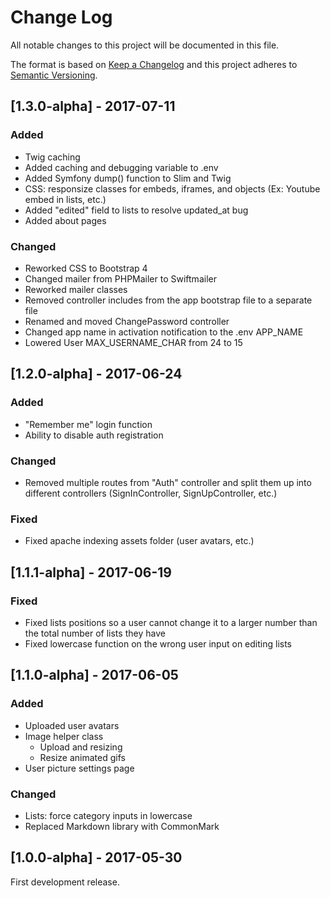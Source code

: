 # Change Log
All notable changes to this project will be documented in this file.

The format is based on [Keep a Changelog](http://keepachangelog.com/)
and this project adheres to [Semantic Versioning](http://semver.org/).

## [1.3.0-alpha] - 2017-07-11
### Added
- Twig caching
- Added caching and debugging variable to .env
- Added Symfony dump() function to Slim and Twig
- CSS: responsize classes for embeds, iframes, and objects (Ex: Youtube embed in lists, etc.)
- Added "edited" field to lists to resolve updated_at bug
- Added about pages
### Changed
- Reworked CSS to Bootstrap 4
- Changed mailer from PHPMailer to Swiftmailer
- Reworked mailer classes
- Removed controller includes from the app bootstrap file to a separate file
- Renamed and moved ChangePassword controller
- Changed app name in activation notification to the .env APP_NAME
- Lowered User MAX_USERNAME_CHAR from 24 to 15

## [1.2.0-alpha] - 2017-06-24
### Added
- "Remember me" login function
- Ability to disable auth registration
### Changed
- Removed multiple routes from "Auth" controller and split them up into different controllers (SignInController, SignUpController, etc.)
### Fixed
- Fixed apache indexing assets folder (user avatars, etc.)

## [1.1.1-alpha] - 2017-06-19
### Fixed
- Fixed lists positions so a user cannot change it to a larger number than the total number of lists they have
- Fixed lowercase function on the wrong user input on editing lists

## [1.1.0-alpha] - 2017-06-05
### Added
- Uploaded user avatars
- Image helper class
    - Upload and resizing
    - Resize animated gifs
- User picture settings page
### Changed
- Lists: force category inputs in lowercase
- Replaced Markdown library with CommonMark

## [1.0.0-alpha] - 2017-05-30
First development release.
